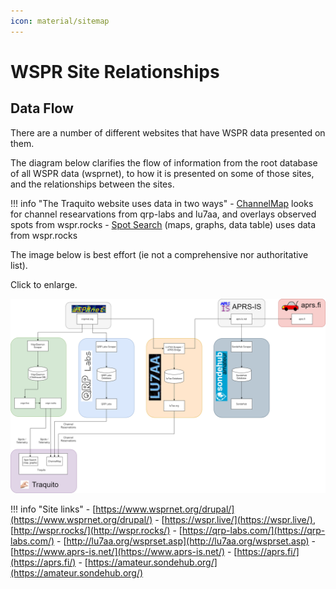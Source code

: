 ```yaml
---
icon: material/sitemap
---
```


# WSPR Site Relationships

## Data Flow

There are a number of different websites that have WSPR data presented on them.

The diagram below clarifies the flow of information from the root database of all WSPR data (wsprnet), to how it is presented on some of those sites, and the relationships between the sites.

!!! info "The Traquito website uses data in two ways"
    - [ChannelMap](/channelmap/) looks for channel researvations from qrp-labs and lu7aa, and overlays observed spots from wspr.rocks
    - [Spot Search](/search/spots/dashboard/?band=20m&channel=269&callsign=KD2KDD&limit=2000&dtGte=2023-05-08&dtLte=2023-06-01) (maps, graphs, data table) uses data from wspr.rocks

The image below is best effort (ie not a comprehensive nor authoritative list).

Click to enlarge.            

[![](wspr_site_relationships.png)](wspr_site_relationships.png)  
  

!!! info "Site links"
    - [https://www.wsprnet.org/drupal/](https://www.wsprnet.org/drupal/)
    - [https://wspr.live/](https://wspr.live/), [http://wspr.rocks/](http://wspr.rocks/)
    - [https://qrp-labs.com/](https://qrp-labs.com/)
    - [http://lu7aa.org/wsprset.asp](http://lu7aa.org/wsprset.asp)
    - [https://www.aprs-is.net/](https://www.aprs-is.net/)
    - [https://aprs.fi/](https://aprs.fi/)
    - [https://amateur.sondehub.org/](https://amateur.sondehub.org/)